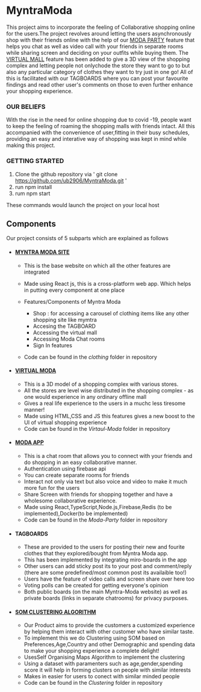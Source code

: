 # MyntraModa

This project aims to incorporate the feeling of Collaborative shopping online for the users.The project revolves around letting the users asynchronously shop with their friends online with the help of our [MODA PARTY](https://github.com/ub2906/MyntraModa/tree/main/Moda-Party) feature that helps you chat as well as video call with your friends in separate rooms while sharing screen and deciding on your outfits while buying them. The [VIRTUAL MALL](https://github.com/ub2906/MyntraModa/tree/main/Virtual-Moda) feature has been added to give a 3D view of the shopping complex and letting people not onlychode the store they want to go to but also any particular category of clothes they want to try just in one go! All of this is facilitated with our TAGBOARDS where you can post your favourite findings and read other user's comments on those to even further enhance your shopping experience. 


### OUR BELIEFS ###

With the rise in the need for online shopping due to covid -19, people want to keep the feeling of roaming the shopping malls with friends intact. All this accompanied with the convenience of user,fitting in their busy schedules, providing an easy and interative way of shopping was kept in mind while making this project. 

### GETTING STARTED ###

1. Clone the github repository via  ' git clone https://github.com/ub2906/MyntraModa.git '
2. run npm install
3. rum npm start

These commands would launch the project on your local host

## Components ##
Our project consists of 5 subparts which are explained as follows

- #### [MYNTRA MODA SITE](https://github.com/ub2906/MyntraModa/tree/main/clothing) ####
  - This is the base website on which all the other features are integrated
  - Made using React js, this is a cross-platform web app. Which helps in putting every component at one place 
  - Features/Components of Myntra Moda 
    - Shop : for accessing a carousel of clothing items like any other shopping site like mymtra 
    - Accesing the TAGBOARD
    - Accessing the virtual mall
    - Accessing Moda Chat rooms
    - Sign In features
   
  - Code can be found in the *clothing* folder in repository


- #### [VIRTUAL MODA](https://github.com/ub2906/MyntraModa/tree/main/Virtual-Moda) ####
  - This is a 3D model of a shopping complex with various stores.
  - All the stores are level wise distributed in the shopping complex - as one would experience in any ordinary offline mall
  - Gives a real life experience to the users in a muchc less tiresome manner!
  - Made using HTML,CSS and JS this features gives a new boost to the UI of virtual shopping experience 
  - Code can be found in the *Virtaul-Moda* folder in repository


- #### [MODA APP](https://github.com/ub2906/MyntraModa/tree/main/Moda-Party) ####
  - This is a chat room that allows you to connect with your friends and do shopping in an easy collaborative manner.
  - Authentication using firebase api
  - You can create separate rooms for friends
  - Interact not only via text but also voice and video to make it much more fun for the users
  - Share Screen with friends for shopping together and have a wholesome collaborative experience.
  - Made using React,TypeScript,Node.js,Firebase,Redis (to be implemented),Docker(to be implemented)
  - Code can be found in the *Moda-Party* folder in repository


- #### TAGBOARDS ####
  - These are provided to the users for posting their new and fourite clothes that they explored/bought from Myntra Moda app.
  - This has been implemented by integrating miro-boards in the app
  - Other users can add sticky post its to your post and comment/reply (there are some predefined/most common post its availaible too!)
  - Users have the feature of video calls and screen share over here too 
  - Voting polls can be created for getting everyone's opinion 
  - Both public boards (on the main Myntra-Moda website) as well as private boards (links in separate chatrooms) for privacy purposes.


- #### [SOM CLUSTERING ALGORITHM](https://github.com/ub2906/MyntraModa/tree/main/Clustering) ####
  - Our Product aims to provide the customers a customized experience by helping them interact with other customer who have similar taste.
  - To implement this we do Clustering using SOM based on Preferences,Age,Country and other Demographic and spending data to make your shopping experience a complete delight! 
  - UsesSelf Organising Maps Algorithm to implement the clustering
  - Using a dataset with paramenters such as age,gender,spending score it will help in forming clusters on people with similar interests
  - Makes in easier for users to conect with similar minded people
  - Code can be found in the *Clustering* folder in repository

